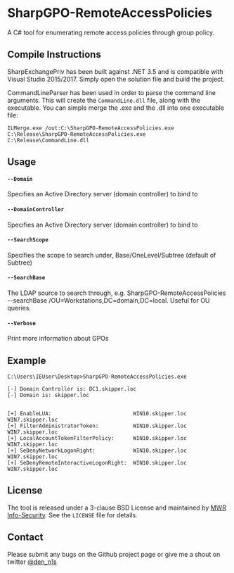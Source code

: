 # SharpGPO-RemoteAccessPolicies
A C# tool for enumerating remote access policies through group policy.

## Compile Instructions ## 

SharpExchangePriv has been built against .NET 3.5 and is compatible with Visual Studio 2015/2017. Simply open the solution file and build the project.

CommandLineParser has been used in order to parse the command line arguments. This will create the `CommandLine.dll` file, along with the executable. You can simple merge the .exe and the .dll into one executable file:

`ILMerge.exe /out:C:\SharpGPO-RemoteAccessPolicies.exe C:\Release\SharpGPO-RemoteAccessPolicies.exe C:\Release\CommandLine.dll`

## Usage ##

#### `--Domain`

Specifies an Active Directory server (domain controller) to bind to

#### `--DomainController`

Specifies an Active Directory server (domain controller) to bind to

#### `--SearchScope`

Specifies the scope to search under, Base/OneLevel/Subtree (default of Subtree)

#### `--SearchBase`

The LDAP source to search through, e.g. SharpGPO-RemoteAccessPolicies --searchBase /OU=Workstations,DC=domain,DC=local. Useful for OU queries.

#### `--Verbose`

Print more information about GPOs

## Example ##

```
C:\Users\IEUser\Desktop>SharpGPO-RemoteAccessPolicies.exe

[-] Domain Controller is: DC1.skipper.loc
[-] Domain is: skipper.loc


[+] EnableLUA:                          WIN10.skipper.loc WIN7.skipper.loc
[+] FilterAdministratorToken:           WIN10.skipper.loc WIN7.skipper.loc
[+] LocalAccountTokenFilterPolicy:      WIN10.skipper.loc WIN7.skipper.loc
[+] SeDenyNetworkLogonRight:            WIN10.skipper.loc WIN7.skipper.loc
[+] SeDenyRemoteInteractiveLogonRight:  WIN10.skipper.loc WIN7.skipper.loc
```

## License ##

The tool is released under a 3-clause BSD License and maintained by [MWR Info-Security](https://mwrinfosecurity.com/). See the `LICENSE` file for details.

## Contact ##

Please submit any bugs on the Github project page or give me a shout on twitter [@den_n1s](https://twitter.com/den_n1s)
